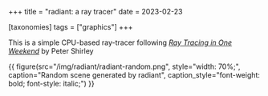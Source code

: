 +++
title = "radiant: a ray tracer"
date = 2023-02-23

[taxonomies]
tags = ["graphics"]
+++

This is a simple CPU-based ray-tracer following [_Ray Tracing in One Weekend_](https://raytracing.github.io/books/RayTracingInOneWeekend.html)
by Peter Shirley

{{ figure(src="/img/radiant/radiant-random.png",
          style="width: 70%;",
          caption="Random scene generated by radiant",
          caption_style="font-weight: bold; font-style: italic;") }}
